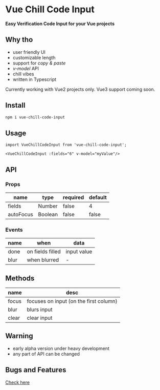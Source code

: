 # Vue Chill Code Input
**Easy Verification Code Input for your Vue projects**

## Why tho
- user friendly UI
- customizable length
- support for _copy & paste_
- _v-model_ API
- chill vibes
- written in Typescript

Currently working with Vue2 projects only. Vue3 support coming soon.

## Install
```bash
npm i vue-chill-code-input
```

## Usage
```vue
import VueChillCodeInput from 'vue-chill-code-input';

<VueChillCodeInput :fields="6" v-model="myValue"/>
```

## API

### Props
| name   | type   | required | default | 
|--------|--------|----------|---------|
| fields | Number | false    | 4       |
| autoFocus | Boolean | false    | false       |

### Events
| name   | when   | data | 
|--------|--------|----------|
| done | on fields filled | input value |
| blur | when blurred | - |

## Methods
| name   | desc    | 
|--------|--------|
| focus | focuses on input (on the first column) |
| blur | blurs input |
| clear | clear input |

## Warning
- early alpha version under heavy development
- any part of API can be changed

## Bugs and Features
[Check here](https://github.com/tskvrnda/vue-chill-code-input/issues)